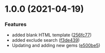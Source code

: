 # 1.0.0 (2021-04-19)


### Features

* added blank HTML template ([256fc77](https://github.com/luckyluke007/ucsc-alumniweekend/commit/256fc77beecf5dca9335ada352a24dae28e82c17))
* added exclude search ([f3de439](https://github.com/luckyluke007/ucsc-alumniweekend/commit/f3de43916e381df0c4e58b2f6fe470e61cc9c3de))
* Updating and adding new gems ([e500be5](https://github.com/luckyluke007/ucsc-alumniweekend/commit/e500be5bf83c66cc98cd7ddf599897ab0bde933b))



